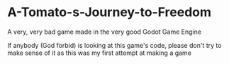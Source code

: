 # A-Tomato-s-Journey-to-Freedom
A very, very bad game made in the very good Godot Game Engine

If anybody (God forbid) is looking at this game's code, please don't try to make sense of it as this was my first attempt at making a game
